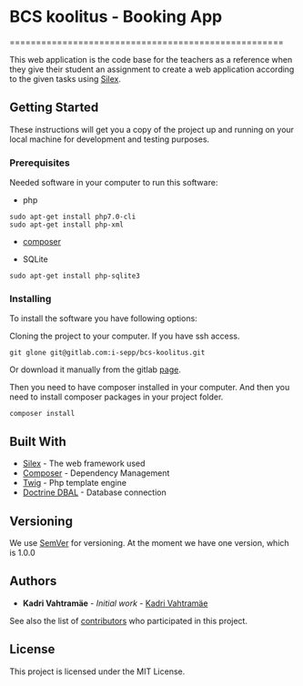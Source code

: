 # BCS koolitus - Booking App
====================================================

This web application is the code base for the teachers as a reference when they give their student an assignment to create a web application according to the given tasks using [Silex](http://silex.sensiolabs.org/).

## Getting Started

These instructions will get you a copy of the project up and running on your local machine for development and testing purposes.

### Prerequisites

Needed software in your computer to run this software:

* php
```
sudo apt-get install php7.0-cli
sudo apt-get install php-xml
```

* [composer](https://getcomposer.org/download/)

* SQLite
```
sudo apt-get install php-sqlite3
```

### Installing

To install the software you have following options:

Cloning the project to your computer. If you have ssh access.

```
git glone git@gitlab.com:i-sepp/bcs-koolitus.git
```

Or download it manually from the gitlab [page](https://gitlab.com/i-sepp/bcs-koolitus).

Then you need to have composer installed in your computer.
And then you need to install composer packages in your project folder.
```
composer install
```

## Built With

* [Silex](http://silex.sensiolabs.org/) - The web framework used
* [Composer](https://getcomposer.org/) - Dependency Management
* [Twig](http://twig.sensiolabs.org/) - Php template engine
* [Doctrine DBAL](http://docs.doctrine-project.org/projects/doctrine-dbal/en/latest/index.html) - Database connection

## Versioning

We use [SemVer](http://semver.org/) for versioning.
At the moment we have one version, which is 1.0.0

## Authors

* **Kadri Vahtramäe** - *Initial work* - [Kadri Vahtramäe](https://gitlab.com/KadriVahtramae)

See also the list of [contributors](www.i-smith.ee) who participated in this project.

## License

This project is licensed under the MIT License.
